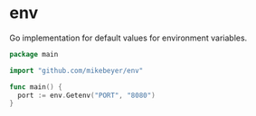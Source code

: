 env
===

Go implementation for default values for environment variables.

~~~ go
package main

import "github.com/mikebeyer/env"

func main() {
  port := env.Getenv("PORT", "8080")
}
~~~
